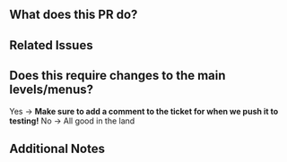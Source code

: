 ## What does this PR do?
<!-- Provide a brief summary of the changes made in this PR -->

## Related Issues
<!-- Reference any related issues using the GitHub syntax (e.g., "Fixes #123", "Resolves #456") -->

## Does this require changes to the main levels/menus? 
Yes -> **Make sure to add a comment to the ticket for when we push it to testing!**
No -> All good in the land

## Additional Notes
<!-- Add any other information that might be helpful for reviewers -->
